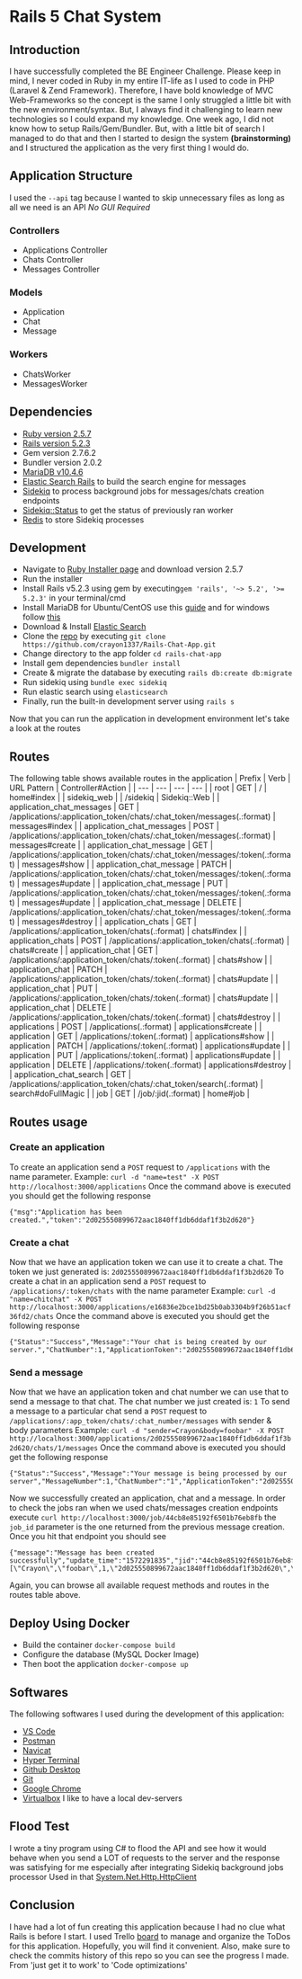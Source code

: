 ﻿# Rails 5 Chat System
## Introduction
I have successfully completed the BE Engineer Challenge. Please keep in mind, I never coded in Ruby in my entire IT-life as I used to code in PHP (Laravel & Zend Framework). Therefore, I have bold knowledge of MVC Web-Frameworks so the concept is the same I only struggled a little bit with the new environment/syntax. But, I always find it challenging to learn new technologies so I could expand my knowledge. One week ago, I did not know how to setup Rails/Gem/Bundler. But, with a little bit of search I managed to do that and then I started to design the system **(brainstorming)** and I structured the application as the very first thing I would do. 
## Application Structure
I used the `--api` tag because I wanted to skip unnecessary files as long as all we need is an API *No GUI Required*
### Controllers
 - Applications Controller
 - Chats Controller
 - Messages Controller 
### Models
 - Application 
 - Chat
 - Message
### Workers
 - ChatsWorker
 - MessagesWorker
## Dependencies
 - [Ruby version 2.5.7](https://rubyinstaller.org/downloads/)
 - [Rails version 5.2.3](https://rubygems.org/gems/rails/versions/5.2.3)
 - Gem version 2.7.6.2
 - Bundler version 2.0.2
 - [MariaDB v10.4.6](https://mariadb.com/kb/en/library/mariadb-1046-release-notes/) 
 - [Elastic Search Rails](https://github.com/elastic/elasticsearch-rails) to build the search engine for messages
 - [Sidekiq](https://github.com/mperham/sidekiq) to process background jobs for messages/chats creation endpoints
 - [Sidekiq::Status](https://github.com/utgarda/sidekiq-status) to get the status of previously ran worker
 - [Redis](https://redis.io/) to store Sidekiq processes
## Development
 - Navigate to [Ruby Installer page]([https://rubyinstaller.org/downloads/]) and download version 2.5.7 
 - Run the installer
 - Install Rails v5.2.3 using gem by executing`gem 'rails', '~> 5.2', '>= 5.2.3'` in your terminal/cmd
 - Install MariaDB for Ubuntu/CentOS use this [guide](https://computingforgeeks.com/install-mariadb-10-on-ubuntu-18-04-and-centos-7/) and for windows follow [this](https://mariadb.com/kb/en/library/installing-mariadb-msi-packages-on-windows/)
 - Download & Install [Elastic Search](https://www.elastic.co/guide/en/elasticsearch/reference/current/install-elasticsearch.html)
 - Clone the [repo]([https://github.com/crayon1337/Rails-Chat-App]) by executing `git clone https://github.com/crayon1337/Rails-Chat-App.git`
 - Change directory to the app folder `cd rails-chat-app`
 - Install gem dependencies `bundler install`
 - Create & migrate the database by executing `rails db:create db:migrate`
 - Run sidekiq using `bundle exec sidekiq`
 - Run elastic search using `elasticsearch`
 - Finally, run the built-in development server using `rails s`
 
 Now that you can run the application in development environment let's take a look at the routes
 
 ## Routes
 The following table shows available routes in the application
| Prefix  | Verb  | URL  Pattern | Controller#Action  |
| --- | --- | --- | --- |
| root | GET | / | home#index |
| sidekiq_web |   | /sidekiq | Sidekiq::Web |
| application_chat_messages  | GET  | /applications/:application_token/chats/:chat_token/messages(.:format) | messages#index |
| application_chat_messages  | POST | /applications/:application_token/chats/:chat_token/messages(.:format) | messages#create |
| application_chat_message | GET | /applications/:application_token/chats/:chat_token/messages/:token(.:format) | messages#show |
| application_chat_message | PATCH | /applications/:application_token/chats/:chat_token/messages/:token(.:format) | messages#update |
| application_chat_message | PUT | /applications/:application_token/chats/:chat_token/messages/:token(.:format) | messages#update |
| application_chat_message | DELETE | /applications/:application_token/chats/:chat_token/messages/:token(.:format) | messages#destroy |
| application_chats | GET | /applications/:application_token/chats(.:format) | chats#index |
| application_chats | POST | /applications/:application_token/chats(.:format) | chats#create |
| application_chat | GET | /applications/:application_token/chats/:token(.:format) |  chats#show |
| application_chat | PATCH | /applications/:application_token/chats/:token(.:format) | chats#update |
| application_chat | PUT | /applications/:application_token/chats/:token(.:format) | chats#update |
| application_chat | DELETE | /applications/:application_token/chats/:token(.:format) | chats#destroy |
| applications | POST | /applications(.:format) | applications#create |
| application | GET | /applications/:token(.:format) | applications#show |
| application | PATCH | /applications/:token(.:format) | applications#update |
| application | PUT | /applications/:token(.:format) | applications#update |
| application | DELETE | /applications/:token(.:format) | applications#destroy |
| application_chat_search | GET | /applications/:application_token/chats/:chat_token/search(.:format) |  search#doFullMagic |
| job | GET | /job/:jid(.:format) | home#job |

## Routes usage
### Create an application
To create an application send a `POST` request to `/applications` with the name parameter. 
Example: `curl -d "name=test" -X POST http://localhost:3000/applications`
Once the command above is executed you should get the following response 
```code 
{"msg":"Application has been created.","token":"2d025550899672aac1840ff1db6ddaf1f3b2d620"}
```
### Create a chat 
Now that we have an application token we can use it to create a chat. The token we just generated is: `2d025550899672aac1840ff1db6ddaf1f3b2d620`
To create a chat in an application send a `POST` request to `/applications/:token/chats` with the name parameter
Example:  `curl -d "name=chitchat" -X POST http://localhost:3000/applications/e16836e2bce1bd25b0ab3304b9f26b51acf36fd2/chats`
Once the command above is executed you should get the following response 
```code 
{"Status":"Success","Message":"Your chat is being created by our server.","ChatNumber":1,"ApplicationToken":"2d025550899672aac1840ff1db6ddaf1f3b2d620","JobID":"d2c13480f9efe690e70ee095"}
```
### Send a message
Now that we have an application token and chat number we can use that to send a message to that chat. The chat number we just created is: `1`
To send a message to a particular chat send a `POST` request to `/applications/:app_token/chats/:chat_number/messages` with sender & body parameters
Example: `curl -d "sender=Crayon&body=foobar" -X POST http://localhost:3000/applications/2d025550899672aac1840ff1db6ddaf1f3b2d620/chats/1/messages`
Once the command above is executed you should get the following response
```code
{"Status":"Success","Message":"Your message is being processed by our server","MessageNumber":1,"ChatNumber":"1","ApplicationToken":"2d025550899672aac1840ff1db6ddaf1f3b2d620","JobID":"44cb8e85192f6501b76eb8fb"}
```
Now we successfully created an application, chat and a message. In order to check the jobs ran when we used chats/messages creation endpoints execute `curl http://localhost:3000/job/44cb8e85192f6501b76eb8fb` the `job_id` parameter is the one returned from the previous message creation. Once you hit that endpoint you should see 
```code
{"message":"Message has been created successfully","update_time":"1572291835","jid":"44cb8e85192f6501b76eb8fb","status":"complete","worker":"MessagesWorker","args":"[\"Crayon\",\"foobar\",1,\"2d025550899672aac1840ff1db6ddaf1f3b2d620\",\"1\"]"}
```
Again, you can browse all available request methods and routes in the routes table above.

## Deploy Using Docker
- Build the container `docker-compose build`
- Configure the database (MySQL Docker Image)
- Then boot the application `docker-compose up` 

## Softwares
The following softwares I used during the development of this application:
- [VS Code](https://code.visualstudio.com/)
- [Postman](https://www.getpostman.com/)
- [Navicat](https://www.navicat.com/en/)
- [Hyper Terminal](https://hyper.is/)
- [Github Desktop](https://desktop.github.com/)
- [Git](https://git-scm.com/)
- [Google Chrome](https://www.google.com/chrome/)
- [Virtualbox]([Virtualbox.org]) I like to have a local dev-servers

## Flood Test
I wrote a tiny program using C# to flood the API and see how it would behave when you send a LOT of requests to the server and the response was satisfying for me especially after integrating Sidekiq background jobs processor
Used in that [System.Net.Http.HttpClient](https://docs.microsoft.com/en-us/dotnet/api/system.net.http.httpclient.postasync?view=netframework-4.8)


## Conclusion 
I have had a lot of fun creating this application because I had no clue what Rails is before I start. I used Trello [board](https://trello.com/b/ToakvioE/instabug-chat-system) to manage and organize the ToDos for this application. Hopefully, you will find it convenient. Also, make sure to check the commits history of this repo so you can see the progress I made. From 'just get it to work' to 'Code optimizations'
